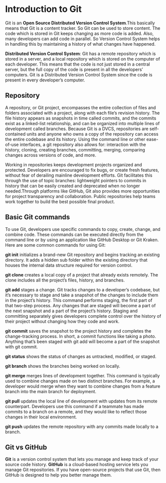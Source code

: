 # Introduction to Git
Git is an **Open Source Distributed Version Control System**.This basically means that Git is a content tracker. So Git can be used to store content. The code which is stored in Git keeps changing as more code is added. Also, many developers can add code in parallel. So Version Control System helps in handling this by maintaining a history of what changes have happened.<br />

**Distributed Version Control System**: Git has a remote repository which is stored in a server, and a local repository which is stored on the computer of each developer. This means that the code is not just stored in a central server, but the full copy of the code is present in all the developers’ computers. Git is a Distributed Version Control System since the code is present in every developer’s computer.

## Repository
A repository, or Git project, encompasses the entire collection of files and folders associated with a project, along with each file’s revision history. The file history appears as snapshots in time called commits, and the commits exist as a linked-list relationship, and can be organized into multiple lines of development called branches. Because Git is a DVCS, repositories are self-contained units and anyone who owns a copy of the repository can access the entire codebase and its history. Using the command line or other ease-of-use interfaces, a git repository also allows for: interaction with the history, cloning, creating branches, committing, merging, comparing changes across versions of code, and more.

Working in repositories keeps development projects organized and protected. Developers are encouraged to fix bugs, or create fresh features, without fear of derailing mainline development efforts. Git facilitates this through the use of topic branches: lightweight pointers to commits in history that can be easily created and deprecated when no longer needed.Through platforms like GitHub, Git also provides more opportunities for project transparency and collaboration. Public repositories help teams work together to build the best possible final product.


## Basic Git commands 
To use Git, developers use specific commands to copy, create, change, and combine code. These commands can be executed directly from the command line or by using an application like GitHub Desktop or Git Kraken. Here are some common commands for using Git:
                        
**git init** initializes a brand-new Git repository and begins tracking an existing directory. It adds a hidden sub folder within the existing directory that houses the internal data structure required for version control.

**git clone** creates a local copy of a project that already exists remotely. The clone includes all the project’s files, history, and branches.

**git add** stages a change. Git tracks changes to a developer’s codebase, but it’s necessary to stage and take a snapshot of the changes to include them in the project’s history. This command performs staging, the first part of that two-step process. Any changes that are staged will become a part of the next snapshot and a part of the project’s history. Staging and committing separately gives developers complete control over the history of their project without changing how they code and work.

**git commit** saves the snapshot to the project history and completes the change-tracking process. In short, a commit functions like taking a photo. Anything that’s been staged with git add will become a part of the snapshot with git commit.

**git status** shows the status of changes as untracked, modified, or staged.

**git branch** shows the branches being worked on locally.

**git merge** merges lines of development together. This command is typically used to combine changes made on two distinct branches. For example, a developer would merge when they want to combine changes from a feature branch into the main branch for deployment.

**git pull** updates the local line of development with updates from its remote counterpart. Developers use this command if a teammate has made commits to a branch on a remote, and they would like to reflect those changes in their local environment.

**git push** updates the remote repository with any commits made locally to a branch.

## Git vs GitHub
**Git** is a version control system that lets you manage and keep track of your source code history. **GitHub** is a cloud-based hosting service lets you manage Git repositories. If you have open-source projects that use Git, then GitHub is designed to help you better manage them.
